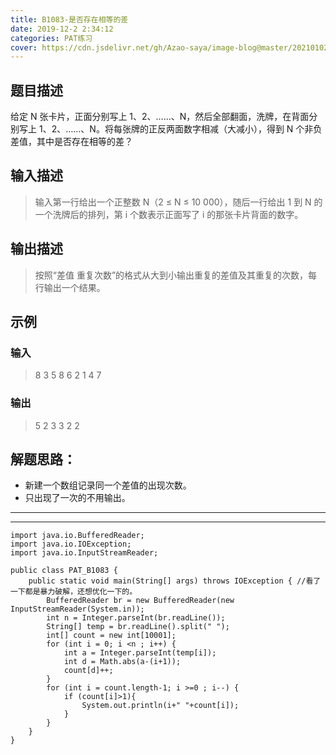 ```yaml
---
title: B1083-是否存在相等的差
date: 2019-12-2 2:34:12 
categories: PAT练习
cover: https://cdn.jsdelivr.net/gh/Azao-saya/image-blog@master/20210102/id=54341472(なつ).mdg91a8wwtc.jpg
---
```


## 题目描述 <!--more-->

 给定 N 张卡片，正面分别写上 1、2、……、N，然后全部翻面，洗牌，在背面分别写上 1、2、……、N。将每张牌的正反两面数字相减（大减小），得到 N 个非负差值，其中是否存在相等的差？ 

## 输入描述

>  输入第一行给出一个正整数 N（2 ≤ N ≤ 10 000），随后一行给出 1 到 N 的一个洗牌后的排列，第 i 个数表示正面写了 i 的那张卡片背面的数字。

## 输出描述

>  按照“差值 重复次数”的格式从大到小输出重复的差值及其重复的次数，每行输出一个结果。 

## 示例

### 输入

> 8
> 3 5 8 6 2 1 4 7

### 输出

> 5 2
> 3 3
> 2 2

## 解题思路：

- 新建一个数组记录同一个差值的出现次数。
- 只出现了一次的不用输出。

---

---



```
import java.io.BufferedReader;
import java.io.IOException;
import java.io.InputStreamReader;

public class PAT_B1083 {
    public static void main(String[] args) throws IOException { //看了一下都是暴力破解，还想优化一下的。
        BufferedReader br = new BufferedReader(new InputStreamReader(System.in));
        int n = Integer.parseInt(br.readLine());
        String[] temp = br.readLine().split(" ");
        int[] count = new int[10001];
        for (int i = 0; i <n ; i++) {
            int a = Integer.parseInt(temp[i]);
            int d = Math.abs(a-(i+1));
            count[d]++;
        }
        for (int i = count.length-1; i >=0 ; i--) {
            if (count[i]>1){
                System.out.println(i+" "+count[i]);
            }
        }
    }
}
```

